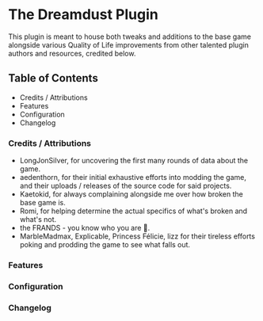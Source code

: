 # The Dreamdust Plugin
This plugin is meant to house both tweaks and additions to the base game alongside various Quality of Life improvements from other talented plugin authors and resources, credited below.

## Table of Contents
- Credits / Attributions
- Features
- Configuration
- Changelog

### Credits / Attributions
- LongJonSiIver, for uncovering the first many rounds of data about the game.
- aedenthorn, for their initial exhaustive efforts into modding the game, and their uploads / releases of the source code for said projects.
- Kaetokid, for always complaining alongside me over how broken the base game is.
- Romi, for helping determine the actual specifics of what's broken and what's not.
- the FRANDS - you know who you are 💖.
- MarbleMadmax, Explicable, Princess Félicie, lizz for their tireless efforts poking and prodding the game to see what falls out.

### Features

### Configuration

### Changelog
